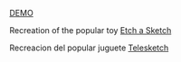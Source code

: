 [DEMO](https://vitpab1.github.io/ETCH-A-SKETCH/) 

Recreation of the popular toy [Etch a Sketch](https://en.wikipedia.org/wiki/Etch_A_Sketch)

Recreacion del popular juguete [Telesketch](https://es.wikipedia.org/wiki/Telesketch)

